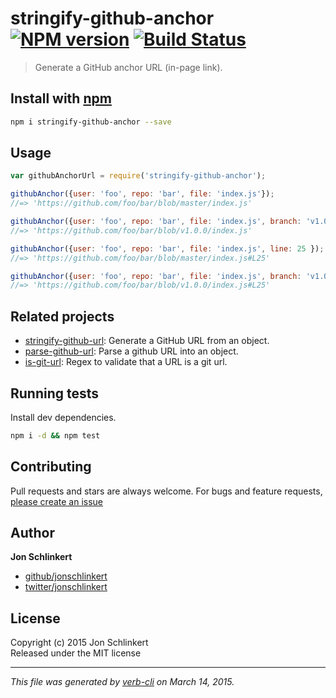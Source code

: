 # stringify-github-anchor [![NPM version](https://badge.fury.io/js/stringify-github-anchor.svg)](http://badge.fury.io/js/stringify-github-anchor)  [![Build Status](https://travis-ci.org/jonschlinkert/stringify-github-anchor.svg)](https://travis-ci.org/jonschlinkert/stringify-github-anchor) 

> Generate a GitHub anchor URL (in-page link).

## Install with [npm](npmjs.org)

```bash
npm i stringify-github-anchor --save
```

## Usage

```js
var githubAnchorUrl = require('stringify-github-anchor');

githubAnchor({user: 'foo', repo: 'bar', file: 'index.js'});
//=> 'https://github.com/foo/bar/blob/master/index.js'

githubAnchor({user: 'foo', repo: 'bar', file: 'index.js', branch: 'v1.0.0'});
//=> 'https://github.com/foo/bar/blob/v1.0.0/index.js'

githubAnchor({user: 'foo', repo: 'bar', file: 'index.js', line: 25 });
//=> 'https://github.com/foo/bar/blob/master/index.js#L25'

githubAnchor({user: 'foo', repo: 'bar', file: 'index.js', branch: 'v1.0.0', line: 25 });
//=> 'https://github.com/foo/bar/blob/v1.0.0/index.js#L25'
```

## Related projects
* [stringify-github-url](https://github.com/jonschlinkert/stringify-github-url): Generate a GitHub URL from an object.
* [parse-github-url](https://github.com/jonschlinkert/parse-github-url): Parse a github URL into an object.
* [is-git-url](https://github.com/jonschlinkert/is-git-url): Regex to validate that a URL is a git url.  

## Running tests
Install dev dependencies.

```bash
npm i -d && npm test
```

## Contributing
Pull requests and stars are always welcome. For bugs and feature requests, [please create an issue](https://github.com/jonschlinkert/stringify-github-anchor/issues)

## Author

**Jon Schlinkert**
 
+ [github/jonschlinkert](https://github.com/jonschlinkert)
+ [twitter/jonschlinkert](http://twitter.com/jonschlinkert) 

## License
Copyright (c) 2015 Jon Schlinkert  
Released under the MIT license

***

_This file was generated by [verb-cli](https://github.com/assemble/verb-cli) on March 14, 2015._